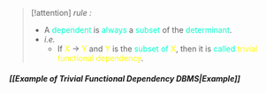 >[!attention] *rule :*
>- A <span style="color:#00ffcc">dependent</span> is <span style="color:#00ffcc">always</span> a <span style="color:#00ffcc">subset</span> of the <span style="color:#00ffcc">determinant</span>.
>- *i.e.*
>	- If <span style="color:#fffd01">X</span> → <span style="color:#fffd01">Y</span> and <span style="color:#fffd01">Y</span> is the <span style="color:#00ffcc">subset of</span> <span style="color:#fffd01">X</span>, then it is <span style="color:#00ffcc">called</span> <span style="color:#fffd01">trivial functional dependency</span>.

##### *[[Example of Trivial Functional Dependency DBMS|Example]]*
